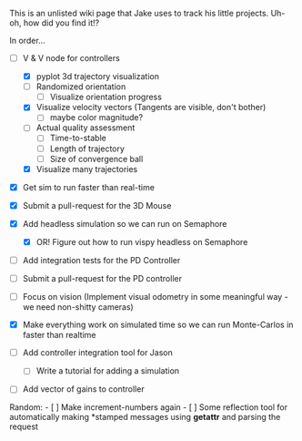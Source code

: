 This is an unlisted wiki page that Jake uses to track his little projects. Uh-oh, how did you find it!?


In order...

- [ ] V & V node for controllers
    - [x] pyplot 3d trajectory visualization
    - [ ] Randomized orientation
        - [ ] Visualize orientation progress
    - [x] Visualize velocity vectors (Tangents are visible, don't bother)
        - [ ] maybe color magnitude?
    - [ ] Actual quality assessment
        - [ ] Time-to-stable
        - [ ] Length of trajectory
        - [ ] Size of convergence ball
    - [x] Visualize many trajectories
- [x] Get sim to run faster than real-time
- [x] Submit a pull-request for the 3D Mouse
- [x] Add headless simulation so we can run on Semaphore
    - [x] OR! Figure out how to run vispy headless on Semaphore
- [ ] Add integration tests for the PD Controller
- [ ] Submit a pull-request for the PD controller

- [ ] Focus on vision (Implement visual odometry in some meaningful way - we need non-shitty cameras)
- [x] Make everything work on simulated time so we can run Monte-Carlos in faster than realtime
- [ ] Add controller integration tool for Jason
    - [ ] Write a tutorial for adding a simulation
- [ ] Add vector of gains to controller

Random:
    - [ ] Make increment-numbers again
    - [ ] Some reflection tool for automatically making *stamped messages using __getattr__ and parsing the request
